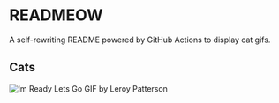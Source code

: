 # READMEOW

A self-rewriting README powered by GitHub Actions to display cat gifs.

## Cats

![Im Ready Lets Go GIF by Leroy Patterson](https://media0.giphy.com/media/CjmvTCZf2U3p09Cn0h/200.gif?cid=9acd02dal9rcbvdy1u8b38a4h3e4w9u3gewavvntghoynx9g&ep=v1_gifs_search&rid=200.gif&ct=g)
